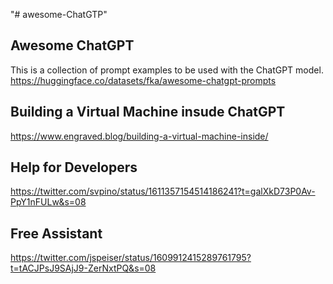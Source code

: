 "# awesome-ChatGTP" 


## Awesome ChatGPT
This is a collection of prompt examples to be used with the ChatGPT model.
https://huggingface.co/datasets/fka/awesome-chatgpt-prompts



## Building a Virtual Machine insude ChatGPT
https://www.engraved.blog/building-a-virtual-machine-inside/

## Help for Developers
https://twitter.com/svpino/status/1611357154514186241?t=galXkD73P0Av-PpY1nFULw&s=08


## Free Assistant
https://twitter.com/jspeiser/status/1609912415289761795?t=tACJPsJ9SAjJ9-ZerNxtPQ&s=08
